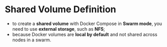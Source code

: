 # Shared Volume Definition

- to create a **shared volume** with Docker Compose in **Swarm mode**, you need to use **external storage**, such as **NFS**;
- because Docker volumes are **local by default** and not shared across nodes in a swarm.
